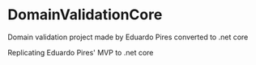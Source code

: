# DomainValidationCore
Domain validation project made by Eduardo Pires converted to .net core

Replicating Eduardo Pires' MVP to .net core
